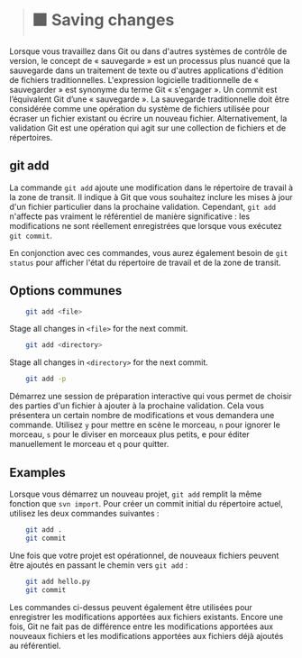 > # ⬛ Saving changes
Lorsque vous travaillez dans Git ou dans d'autres systèmes de contrôle de version, le concept de « sauvegarde » est un processus plus nuancé que la sauvegarde dans un traitement de texte ou d'autres applications d'édition de fichiers traditionnelles. L'expression logicielle traditionnelle de « sauvegarder » est synonyme du terme Git « s'engager ». Un commit est l’équivalent Git d’une « sauvegarde ». La sauvegarde traditionnelle doit être considérée comme une opération du système de fichiers utilisée pour écraser un fichier existant ou écrire un nouveau fichier. Alternativement, la validation Git est une opération qui agit sur une collection de fichiers et de répertoires.

## git add

La commande ``git add`` ajoute une modification dans le répertoire de travail à la zone de transit. Il indique à Git que vous souhaitez inclure les mises à jour d'un fichier particulier dans la prochaine validation. Cependant, ``git add`` n'affecte pas vraiment le référentiel de manière significative : les modifications ne sont réellement enregistrées que lorsque vous exécutez ``git commit``.

En conjonction avec ces commandes, vous aurez également besoin de ``git status`` pour afficher l'état du répertoire de travail et de la zone de transit.

## Options communes
```bash
    git add <file>
```
Stage all changes in `<file>` for the next commit.
```bash
    git add <directory>
```
Stage all changes in `<directory>` for the next commit.
```bash
    git add -p
```
Démarrez une session de préparation interactive qui vous permet de choisir des parties d'un fichier à ajouter à la prochaine validation. Cela vous présentera un certain nombre de modifications et vous demandera une commande. Utilisez ``y`` pour mettre en scène le morceau, ``n`` pour ignorer le morceau, ``s`` pour le diviser en morceaux plus petits, e pour éditer manuellement le morceau et ``q`` pour quitter.

## Examples
Lorsque vous démarrez un nouveau projet, ``git add`` remplit la même fonction que ``svn import``. Pour créer un commit initial du répertoire actuel, utilisez les deux commandes suivantes :
```bash
    git add .
    git commit
```
Une fois que votre projet est opérationnel, de nouveaux fichiers peuvent être ajoutés en passant le chemin vers ``git add`` :
```bash
    git add hello.py
    git commit
```
Les commandes ci-dessus peuvent également être utilisées pour enregistrer les modifications apportées aux fichiers existants. Encore une fois, Git ne fait pas de différence entre les modifications apportées aux nouveaux fichiers et les modifications apportées aux fichiers déjà ajoutés au référentiel.
